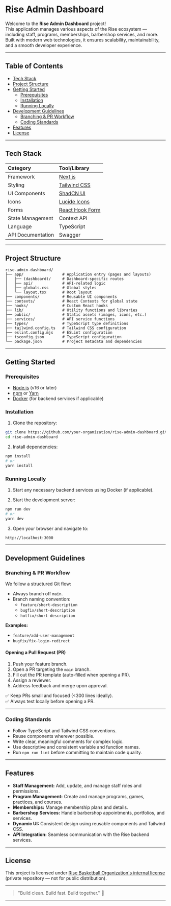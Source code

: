 # Rise Admin Dashboard

Welcome to the **Rise Admin Dashboard** project!  
This application manages various aspects of the Rise ecosystem — including staff, programs, memberships, barbershop services, and more. Built with modern web technologies, it ensures scalability, maintainability, and a smooth developer experience.

---

## Table of Contents

- [Tech Stack](#tech-stack)
- [Project Structure](#project-structure)
- [Getting Started](#getting-started)
  - [Prerequisites](#prerequisites)
  - [Installation](#installation)
  - [Running Locally](#running-locally)
- [Development Guidelines](#development-guidelines)
  - [Branching & PR Workflow](#branching--pr-workflow)
  - [Coding Standards](#coding-standards)
- [Features](#features)
- [License](#license)

---

## Tech Stack

| Category              | Tool/Library                     |
|:----------------------|:----------------------------------|
| Framework             | [Next.js](https://nextjs.org/)    |
| Styling               | [Tailwind CSS](https://tailwindcss.com/) |
| UI Components         | [ShadCN UI](https://ui.shadcn.dev/) |
| Icons                 | [Lucide Icons](https://lucide.dev/) |
| Forms                 | [React Hook Form](https://react-hook-form.com/) |
| State Management      | Context API |
| Language              | TypeScript |
| API Documentation     | Swagger |

---

## Project Structure

```plaintext
rise-admin-dashboard/
├── app/                 # Application entry (pages and layouts)
│   ├── (dashboard)/     # Dashboard-specific routes
│   ├── api/             # API-related logic
│   ├── globals.css      # Global styles
│   └── layout.tsx       # Root layout
├── components/          # Reusable UI components
├── contexts/            # React Contexts for global state
├── hooks/               # Custom React hooks
├── lib/                 # Utility functions and libraries
├── public/              # Static assets (images, icons, etc.)
├── services/            # API service functions
├── types/               # TypeScript type definitions
├── tailwind.config.ts   # Tailwind CSS configuration
├── eslint.config.mjs    # ESLint configuration
├── tsconfig.json        # TypeScript configuration
└── package.json         # Project metadata and dependencies
```

---

## Getting Started

### Prerequisites

- [Node.js](https://nodejs.org/) (v16 or later)
- [npm](https://www.npmjs.com/) or [Yarn](https://yarnpkg.com/)
- [Docker](https://www.docker.com/) (for backend services if applicable)

### Installation

1. Clone the repository:

```bash
git clone https://github.com/your-organization/rise-admin-dashboard.git
cd rise-admin-dashboard
```

2. Install dependencies:

```bash
npm install
# or
yarn install
```

### Running Locally

1. Start any necessary backend services using Docker (if applicable).

2. Start the development server:

```bash
npm run dev
# or
yarn dev
```

3. Open your browser and navigate to:

```
http://localhost:3000
```

---

## Development Guidelines

### Branching & PR Workflow

We follow a structured Git flow:

- Always branch off `main`.
- Branch naming convention:
  - `feature/short-description`
  - `bugfix/short-description`
  - `hotfix/short-description`

**Examples:**
- `feature/add-user-management`
- `bugfix/fix-login-redirect`

#### Opening a Pull Request (PR)

1. Push your feature branch.
2. Open a PR targeting the `main` branch.
3. Fill out the PR template (auto-filled when opening a PR).
4. Assign a reviewer.
5. Address feedback and merge upon approval.

✅ Keep PRs small and focused (<300 lines ideally).  
✅ Always test locally before opening a PR.

---

### Coding Standards

- Follow TypeScript and Tailwind CSS conventions.
- Reuse components wherever possible.
- Write clear, meaningful comments for complex logic.
- Use descriptive and consistent variable and function names.
- Run `npm run lint` before committing to maintain code quality.

---

## Features

- **Staff Management:** Add, update, and manage staff roles and permissions.
- **Program Management:** Create and manage programs, games, practices, and courses.
- **Memberships:** Manage membership plans and details.
- **Barbershop Services:** Handle barbershop appointments, portfolios, and services.
- **Dynamic UI:** Consistent design using reusable components and Tailwind CSS.
- **API Integration:** Seamless communication with the Rise backend services.

---

## License

This project is licensed under [Rise Basketball Organization's internal license](https://www.rise-basketball.com) (private repository — not for public distribution).

---

> "Build clean. Build fast. Build together." 🚀

---